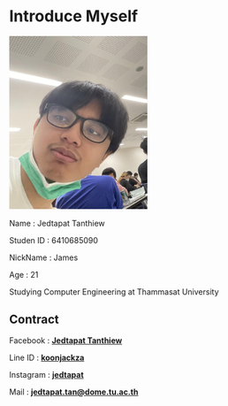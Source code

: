 # Introduce Myself

<img src="pic/Mypic.jpg" width="250"/>

Name : Jedtapat Tanthiew

Studen ID : 6410685090

NickName : James

Age : 21

Studying Computer Engineering at Thammasat University

## Contract
Facebook : **[Jedtapat Tanthiew][1]**

Line ID : **[koonjackza][2]**

Instagram : **[jedtapat][3]**

Mail : **[jedtapat.tan@dome.tu.ac.th][4]**


[1]: https://www.facebook.com/profile.php?id=100009105805520
[2]: https://line.me/ti/p/~koonjackza
[3]: https://www.instagram.com/jedtapat
[4]: mailto:jedtapat.tan@dome.tu.ac.th
